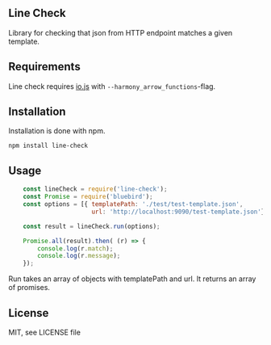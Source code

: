 ## Line Check
Library for checking that json from HTTP endpoint matches a given template.

## Requirements
Line check requires [io.js](https://iojs.org/en/) with `--harmony_arrow_functions`-flag.

## Installation
Installation is done with npm.
```
npm install line-check
```

## Usage
```javascript
    const lineCheck = require('line-check');
    const Promise = require('bluebird');
    const options = [{ templatePath: './test/test-template.json',
                       url: 'http://localhost:9090/test-template.json'}];

    const result = lineCheck.run(options);

    Promise.all(result).then( (r) => {
        console.log(r.match);
        console.log(r.message);
    });
```

Run takes an array of objects with templatePath and url. It returns an array of promises. 

## License
MIT, see LICENSE file
